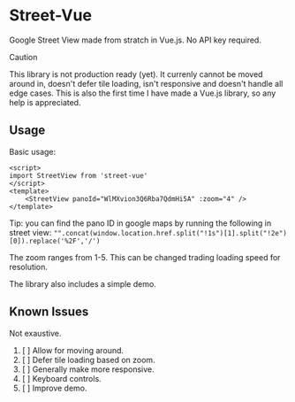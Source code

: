 # Street-Vue
Google Street View made from stratch in Vue.js. No API key required.


> [!CAUTION]
> This library is not production ready (yet). It currenly cannot be moved around in, doesn't defer tile loading, isn't responsive and doesn't handle all edge cases. This is also the first time I have made a Vue.js library, so any help is appreciated.

## Usage
Basic usage:

```vue
<script>
import StreetView from 'street-vue'
</script>
<template>
    <StreetView panoId="WlMXvion3Q6Rba7QdmHi5A" :zoom="4" />
</template>
```
Tip: you can find the pano ID in google maps by running the following in street view:
`"".concat(window.location.href.split("!1s")[1].split("!2e")[0]).replace('%2F','/')`

The zoom ranges from 1-5. This can be changed trading loading speed for resolution.

The library also includes a simple demo.
## Known Issues 
Not exaustive. 
1. [ ] Allow for moving around. 
2. [ ] Defer tile loading based on zoom.
3. [ ] Generally make more responsive. 
4. [ ] Keyboard controls.
4. [ ] Improve demo.

